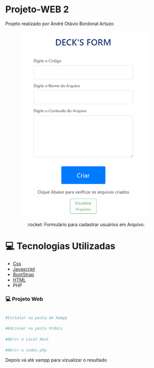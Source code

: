 # Projeto-WEB 2
Projeto realizado por André Otávio Bordonal Artuzo
<p align="center">
   <img src="https://github.com/dequim1000/trabalhoWeb/blob/main/image.png" alt="Decks Formulário" width="400"/>   
</p>
<p align="center">:rocket: Formulário para cadastrar usuários em Arquivo.</p>

# :computer: Tecnologias Utilizadas
<ul>
  <li><a href="https://www.w3schools.com/Css/">Css</a></li>
  <li><a href="https://www.javascript.com/">Javascript</a></li>
  <li><a href="https://getbootstrap.com/">BootStrap</a></li>
  <li><a href="https://www.w3schools.com/html/">HTML</a></li>
  <li><a herf="https://www.php.net/">PHP</a></li>
</ul>


### 💻 Projeto Web 

```bash

#Instalar na pasta do Xampp

#Adcionar na pasta htdocs

#Abrir o Local Host 

#Abrir o index.php
```
Depois vá até xampp para vizualizar o resultado
